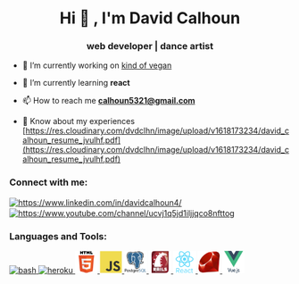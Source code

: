 <h1 align="center">Hi 👋 , I'm David Calhoun</h1>
<h3 align="center">web developer | dance artist</h3>

- 🔭 I’m currently working on [kind of vegan](https://github.com/davidcalhoun4/kind-of-vegan)

- 🌱 I’m currently learning **react**

- 📫 How to reach me **calhoun5321@gmail.com**

- 📄 Know about my experiences [https://res.cloudinary.com/dvdclhn/image/upload/v1618173234/david_calhoun_resume_jvulhf.pdf](https://res.cloudinary.com/dvdclhn/image/upload/v1618173234/david_calhoun_resume_jvulhf.pdf)

<h3 align="left">Connect with me:</h3>
<p align="left">
<a href="https://linkedin.com/in/https://www.linkedin.com/in/davidcalhoun4/" target="blank"><img align="center" src="https://raw.githubusercontent.com/rahuldkjain/github-profile-readme-generator/master/src/images/icons/Social/linked-in-alt.svg" alt="https://www.linkedin.com/in/davidcalhoun4/" height="30" width="40" /></a>
<a href="https://www.youtube.com/c/https://www.youtube.com/channel/ucvj1q5jd1iljjqco8nfttog" target="blank"><img align="center" src="https://raw.githubusercontent.com/rahuldkjain/github-profile-readme-generator/master/src/images/icons/Social/youtube.svg" alt="https://www.youtube.com/channel/ucvj1q5jd1iljjqco8nfttog" height="30" width="40" /></a>
</p>

<h3 align="left">Languages and Tools:</h3>
<p align="left"> <a href="https://www.gnu.org/software/bash/" target="_blank"> <img src="https://www.vectorlogo.zone/logos/gnu_bash/gnu_bash-icon.svg" alt="bash" width="40" height="40"/> </a> <a href="https://heroku.com" target="_blank"> <img src="https://www.vectorlogo.zone/logos/heroku/heroku-icon.svg" alt="heroku" width="40" height="40"/> </a> <a href="https://www.w3.org/html/" target="_blank"> <img src="https://raw.githubusercontent.com/devicons/devicon/master/icons/html5/html5-original-wordmark.svg" alt="html5" width="40" height="40"/> </a> <a href="https://developer.mozilla.org/en-US/docs/Web/JavaScript" target="_blank"> <img src="https://raw.githubusercontent.com/devicons/devicon/master/icons/javascript/javascript-original.svg" alt="javascript" width="40" height="40"/> </a> <a href="https://www.postgresql.org" target="_blank"> <img src="https://raw.githubusercontent.com/devicons/devicon/master/icons/postgresql/postgresql-original-wordmark.svg" alt="postgresql" width="40" height="40"/> </a> <a href="https://rubyonrails.org" target="_blank"> <img src="https://raw.githubusercontent.com/devicons/devicon/master/icons/rails/rails-original-wordmark.svg" alt="rails" width="40" height="40"/> </a> <a href="https://reactjs.org/" target="_blank"> <img src="https://raw.githubusercontent.com/devicons/devicon/master/icons/react/react-original-wordmark.svg" alt="react" width="40" height="40"/> </a> <a href="https://www.ruby-lang.org/en/" target="_blank"> <img src="https://raw.githubusercontent.com/devicons/devicon/master/icons/ruby/ruby-original.svg" alt="ruby" width="40" height="40"/> </a> <a href="https://vuejs.org/" target="_blank"> <img src="https://raw.githubusercontent.com/devicons/devicon/master/icons/vuejs/vuejs-original-wordmark.svg" alt="vuejs" width="40" height="40"/> </a> </p>
